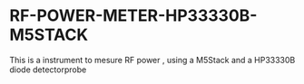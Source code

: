 # RF-POWER-METER-HP33330B-M5STACK
This is a instrument to mesure RF power , using a M5Stack and a HP33330B diode detectorprobe
